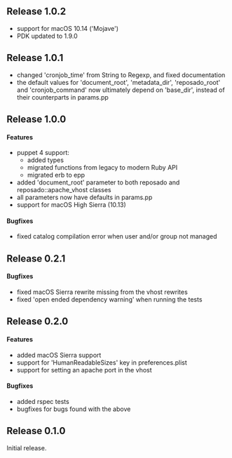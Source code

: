 ## Release 1.0.2

- support for macOS 10.14 ('Mojave')
- PDK updated to 1.9.0

## Release 1.0.1

- changed 'cronjob_time' from String to Regexp, and fixed documentation
- the default values for 'document_root', 'metadata_dir', 'reposado_root' and 'cronjob_command' now ultimately depend on 'base_dir', instead of their counterparts in params.pp

## Release 1.0.0

#### Features

- puppet 4 support:
  - added types
  - migrated functions from legacy to modern Ruby API
  - migrated erb to epp
- added 'document_root' parameter to both reposado and reposado::apache_vhost classes
- all parameters now have defaults in params.pp
- support for macOS High Sierra (10.13)

#### Bugfixes

- fixed catalog compilation error when user and/or group not managed

## Release 0.2.1

#### Bugfixes

- fixed macOS Sierra rewrite missing from the vhost rewrites
- fixed 'open ended dependency warning' when running the tests

## Release 0.2.0

#### Features

- added macOS Sierra support
- support for 'HumanReadableSizes' key in preferences.plist
- support for setting an apache port in the vhost

#### Bugfixes

- added rspec tests
- bugfixes for bugs found with the above

## Release 0.1.0

Initial release.
